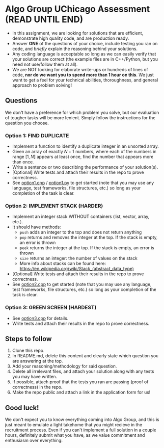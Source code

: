 # Algo Group UChicago Assessment (READ UNTIL END)
- In this assignment, we are looking for solutions that are efficient, demonstrate high quality code, and are production ready. 
- Answer **ONE** of the questions of your choice, include testing you ran on code, and _briefly_ explain the reasoning behind your solutions. 
- Any coding language is acceptable so long as we can easily verify that your solutions are correct (the example files are in C++/Python, but you need not use/follow them at all).
- We are NOT looking for elaborate write-ups or hundreds of lines of code, **nor do we want you to spend more than 1 hour on this**. We just want to get a feel for your technical abilities, thoroughness, and general approach to problem solving!

## Questions
We don't have a preference for which problem you solve, but our evaluation of tougher tasks will be more lenient. Simply follow the instructions for the question you choose.

### Option 1: FIND DUPLICATE
- Implement a function to identify a duplicate integer in an unsorted array.
- Given an array of exactly $N+1$ numbers, where each of the numbers in range $[1,N]$ appears at least once, find the number that appears more than once.
- Write a sentence or two describing the performance of your solution(s).
- [Optional] Write tests and attach their results in the repo to prove correctness.
- See [option1.cpp](./find-duplicate/option1.cpp) / [option1.py](./find-duplicate/option1.py) to get started (note that you may use any language, test frameworks, file structures, etc.) so long as your completion of the task is clear.

### Option 2: IMPLEMENT STACK (HARDER)
- Implement an integer stack WITHOUT containers (list, vector, array, etc.).
- It should have methods:
  - `push` adds an integer to the top and does not return anything
  - `pop`  returns and removes the integer at the top. If the stack is empty, an error is thrown
  - `peek` returns the integer at the top. If the stack is empty, an error is thrown
  - `size` returns an integer: the number of values on the stack
  - More info about stacks can be found here: https://en.wikipedia.org/wiki/Stack_(abstract_data_type)
- [Optional] Write tests and attach their results in the repo to prove correctness.
- See [option2.cpp](./implement-stack/option2.cpp) to get started (note that you may use any language, test frameworks, file structures, etc.) so long as your completion of the task is clear.

### Option 3: GREEN SCREEN (HARDEST)
- See [option3.cpp](./green-screen/option3.cpp) for details.
- Write tests and attach their results in the repo to prove correctness.

## Steps to follow
1. Clone this repo.
2. In README.md, delete this content and clearly state which question you are answering at the top.
3. Add your reasoning/methodology for said question.
4. Delete all irrelevant files, and attach your solution along with any tests you may have written.
5. If possible, attach proof that the tests you ran are passing (proof of correctness) in the repo.
6. Make the repo public and attach a link in the application form for us!

## Good luck!
We don't expect you to know everything coming into Algo Group, and this is just meant to emulate a light takehome that you might recieve in the recruitment process. Even if you can't implement a full solution in a couple hours, definitely submit what you have, as we value commitment and enthusiasm over everything.
